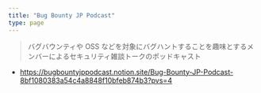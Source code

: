 ```yaml
---
title: "Bug Bounty JP Podcast"
type: page
---
```


> バグバウンティや OSS などを対象にバグハントすることを趣味とするメンバーによるセキュリティ雑談トークのポッドキャスト

- https://bugbountyjppodcast.notion.site/Bug-Bounty-JP-Podcast-8bf1080383a54c4a8848f10bfeb874b3?pvs=4

